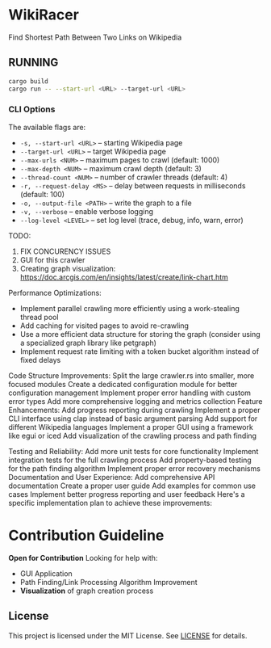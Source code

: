 # WikiRacer
Find Shortest Path Between Two Links on Wikipedia
## RUNNING
```bash
cargo build
cargo run -- --start-url <URL> --target-url <URL>
```

### CLI Options
The available flags are:

* `-s, --start-url <URL>` – starting Wikipedia page
* `--target-url <URL>` – target Wikipedia page
* `--max-urls <NUM>` – maximum pages to crawl (default: 1000)
* `--max-depth <NUM>` – maximum crawl depth (default: 3)
* `--thread-count <NUM>` – number of crawler threads (default: 4)
* `-r, --request-delay <MS>` – delay between requests in milliseconds (default: 100)
* `-o, --output-file <PATH>` – write the graph to a file
* `-v, --verbose` – enable verbose logging
* `--log-level <LEVEL>` – set log level (trace, debug, info, warn, error)

TODO:
1. FIX CONCURENCY ISSUES
2. GUI for this crawler
3. Creating graph visualization: https://doc.arcgis.com/en/insights/latest/create/link-chart.htm

Performance Optimizations:
- Implement parallel crawling more efficiently using a work-stealing thread pool
- Add caching for visited pages to avoid re-crawling
- Use a more efficient data structure for storing the graph (consider using a specialized graph library like petgraph)
- Implement request rate limiting with a token bucket algorithm instead of fixed delays


Code Structure Improvements:
Split the large crawler.rs into smaller, more focused modules
Create a dedicated configuration module for better configuration management
Implement proper error handling with custom error types
Add more comprehensive logging and metrics collection
Feature Enhancements:
Add progress reporting during crawling
Implement a proper CLI interface using clap instead of basic argument parsing
Add support for different Wikipedia languages
Implement a proper GUI using a framework like egui or iced
Add visualization of the crawling process and path finding


Testing and Reliability:
Add more unit tests for core functionality
Implement integration tests for the full crawling process
Add property-based testing for the path finding algorithm
Implement proper error recovery mechanisms
Documentation and User Experience:
Add comprehensive API documentation
Create a proper user guide
Add examples for common use cases
Implement better progress reporting and user feedback
Here's a specific implementation plan to achieve these improvements:

# Contribution Guideline
**Open for Contribution**
Looking for help with:
- GUI Application
- Path Finding/Link Processing Algorithm Improvement
- **Visualization** of graph creation process

## License
This project is licensed under the MIT License. See [LICENSE](LICENSE) for details.
